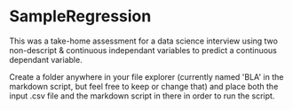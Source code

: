 # SampleRegression

This was a take-home assessment for a data science interview using two non-descript & continuous independant variables to predict a continuous dependant variable. 

Create a folder anywhere in your file explorer (currently named 'BLA' in the markdown script, but feel free to keep or change that) and place both the input .csv file and the markdown script in there in order to run the script. 
